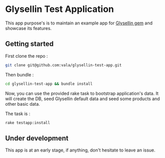 # Glysellin Test Application

This app purpose's is to maintain an example app for [Glysellin gem](https://github.com/vala/glysellin) and showcase its features.

## Getting started

First clone the repo :

```bash
git clone git@github.com:vala/glysellin-test-app.git
```

Then bundle :

```bash
cd glysellin-test-app && bundle install
```

Now, you can use the provided rake task to bootstrap application's data.
It will create the DB, seed Glysellin default data and seed some products and other basic data.

The task is :

```bash
rake testapp:install
```

## Under development

This app is at an early stage, if anything, don't hesitate to leave an issue.
